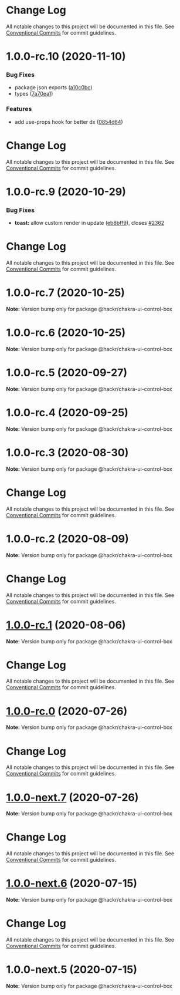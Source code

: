 # Change Log

All notable changes to this project will be documented in this file. See
[Conventional Commits](https://conventionalcommits.org) for commit guidelines.

# 1.0.0-rc.10 (2020-11-10)

### Bug Fixes

- package json exports
  ([a10c0bc](https://github.com/chakra-ui/chakra-ui/commit/a10c0bcb809314a96d58c7febd9b2755e8997603))
- types
  ([7a70ea1](https://github.com/chakra-ui/chakra-ui/commit/7a70ea1dfab75639c04882828bd56f793a691841))

### Features

- add use-props hook for better dx
  ([0854d64](https://github.com/chakra-ui/chakra-ui/commit/0854d64f32d7344184ace1163cc68fd982964261))

# Change Log

All notable changes to this project will be documented in this file. See
[Conventional Commits](https://conventionalcommits.org) for commit guidelines.

# 1.0.0-rc.9 (2020-10-29)

### Bug Fixes

- **toast:** allow custom render in update
  ([eb8bff9](https://github.com/chakra-ui/chakra-ui/commit/eb8bff911e6ec9de0165ab1e8f5ca10d5e022459)),
  closes [#2362](https://github.com/chakra-ui/chakra-ui/issues/2362)

# Change Log

All notable changes to this project will be documented in this file. See
[Conventional Commits](https://conventionalcommits.org) for commit guidelines.

# 1.0.0-rc.7 (2020-10-25)

**Note:** Version bump only for package @hackr/chakra-ui-control-box

# 1.0.0-rc.6 (2020-10-25)

**Note:** Version bump only for package @hackr/chakra-ui-control-box

# 1.0.0-rc.5 (2020-09-27)

**Note:** Version bump only for package @hackr/chakra-ui-control-box

# 1.0.0-rc.4 (2020-09-25)

**Note:** Version bump only for package @hackr/chakra-ui-control-box

# 1.0.0-rc.3 (2020-08-30)

**Note:** Version bump only for package @hackr/chakra-ui-control-box

# Change Log

All notable changes to this project will be documented in this file. See
[Conventional Commits](https://conventionalcommits.org) for commit guidelines.

# 1.0.0-rc.2 (2020-08-09)

**Note:** Version bump only for package @hackr/chakra-ui-control-box

# Change Log

All notable changes to this project will be documented in this file. See
[Conventional Commits](https://conventionalcommits.org) for commit guidelines.

# [1.0.0-rc.1](https://github.com/chakra-ui/chakra-ui/compare/@hackr/chakra-ui-control-box@1.0.0-rc.0...@hackr/chakra-ui-control-box@1.0.0-rc.1) (2020-08-06)

**Note:** Version bump only for package @hackr/chakra-ui-control-box

# Change Log

All notable changes to this project will be documented in this file. See
[Conventional Commits](https://conventionalcommits.org) for commit guidelines.

# [1.0.0-rc.0](https://github.com/chakra-ui/chakra-ui/compare/@hackr/chakra-ui-control-box@1.0.0-next.7...@hackr/chakra-ui-control-box@1.0.0-rc.0) (2020-07-26)

**Note:** Version bump only for package @hackr/chakra-ui-control-box

# Change Log

All notable changes to this project will be documented in this file. See
[Conventional Commits](https://conventionalcommits.org) for commit guidelines.

# [1.0.0-next.7](https://github.com/chakra-ui/chakra-ui/compare/@hackr/chakra-ui-control-box@1.0.0-next.6...@hackr/chakra-ui-control-box@1.0.0-next.7) (2020-07-26)

**Note:** Version bump only for package @hackr/chakra-ui-control-box

# Change Log

All notable changes to this project will be documented in this file. See
[Conventional Commits](https://conventionalcommits.org) for commit guidelines.

# [1.0.0-next.6](https://github.com/chakra-ui/chakra-ui/compare/@hackr/chakra-ui-control-box@1.0.0-next.5...@hackr/chakra-ui-control-box@1.0.0-next.6) (2020-07-15)

**Note:** Version bump only for package @hackr/chakra-ui-control-box

# Change Log

All notable changes to this project will be documented in this file. See
[Conventional Commits](https://conventionalcommits.org) for commit guidelines.

# 1.0.0-next.5 (2020-07-15)

**Note:** Version bump only for package @hackr/chakra-ui-control-box
